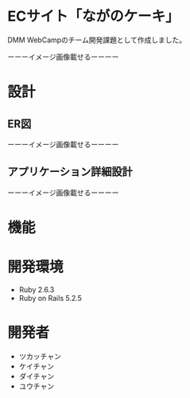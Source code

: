 # ECサイト「ながのケーキ」
DMM WebCampのチーム開発課題として作成しました。

ーーーイメージ画像載せるーーーー


# 設計
## ER図
ーーーイメージ画像載せるーーーー

## アプリケーション詳細設計
ーーーイメージ画像載せるーーーー


# 機能


# 開発環境
- Ruby 2.6.3
- Ruby on Rails 5.2.5


# 開発者
- ツカッチャン
- ケイチャン
- ダイチャン
- ユウチャン
